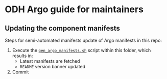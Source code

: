 # ODH Argo guide for maintainers

## Updating the component manifests

Steps for semi-automated manifests update of Argo manifests in this repo:

1. Execute the [`gen_argo_manifests.sh`](gen_argo_manifests.sh) script within this folder, which results in:
   - Latest manifests are fetched
   - `README` version banner updated
2. Commit
